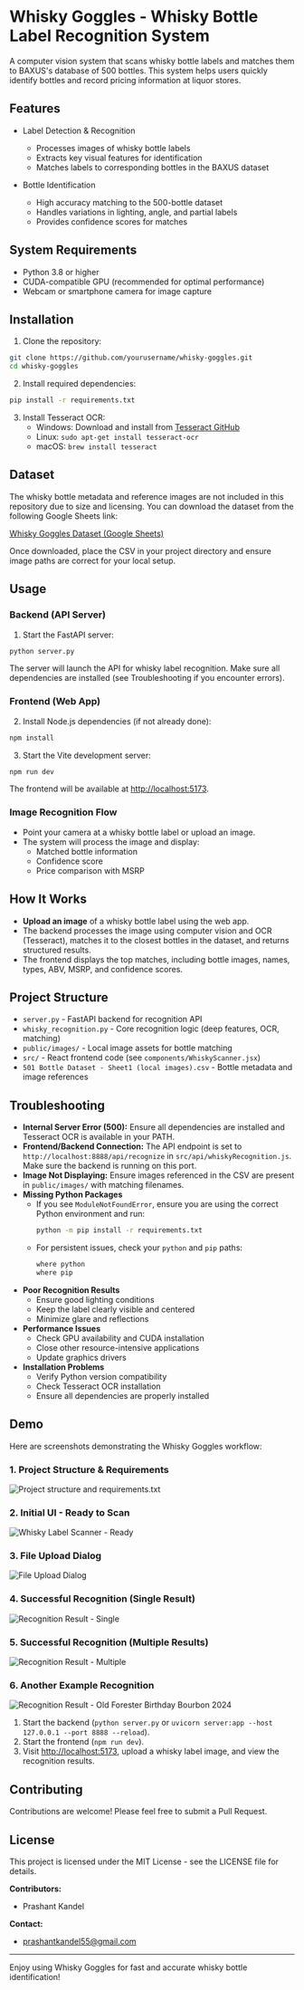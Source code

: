 # Whisky Goggles - Whisky Bottle Label Recognition System

A computer vision system that scans whisky bottle labels and matches them to BAXUS's database of 500 bottles. This system helps users quickly identify bottles and record pricing information at liquor stores.

## Features

- Label Detection & Recognition
  - Processes images of whisky bottle labels
  - Extracts key visual features for identification
  - Matches labels to corresponding bottles in the BAXUS dataset

- Bottle Identification
  - High accuracy matching to the 500-bottle dataset
  - Handles variations in lighting, angle, and partial labels
  - Provides confidence scores for matches

## System Requirements

- Python 3.8 or higher
- CUDA-compatible GPU (recommended for optimal performance)
- Webcam or smartphone camera for image capture

## Installation

1. Clone the repository:
```bash
git clone https://github.com/yourusername/whisky-goggles.git
cd whisky-goggles
```

2. Install required dependencies:
```bash
pip install -r requirements.txt
```

3. Install Tesseract OCR:
   - Windows: Download and install from [Tesseract GitHub](https://github.com/UB-Mannheim/tesseract/wiki)
   - Linux: `sudo apt-get install tesseract-ocr`
   - macOS: `brew install tesseract`

## Dataset

The whisky bottle metadata and reference images are not included in this repository due to size and licensing. You can download the dataset from the following Google Sheets link:

[Whisky Goggles Dataset (Google Sheets)](https://docs.google.com/spreadsheets/d/1yXIJo5f00clyrFHlRyKuIwrNCQw_cNcoVbSvtKO_bTs/edit?gid=0#gid=0)

Once downloaded, place the CSV in your project directory and ensure image paths are correct for your local setup.

## Usage

### Backend (API Server)

1. Start the FastAPI server:
```bash
python server.py
```

The server will launch the API for whisky label recognition. Make sure all dependencies are installed (see Troubleshooting if you encounter errors).

### Frontend (Web App)

2. Install Node.js dependencies (if not already done):
```bash
npm install
```

3. Start the Vite development server:
```bash
npm run dev
```

The frontend will be available at [http://localhost:5173](http://localhost:5173).

### Image Recognition Flow

- Point your camera at a whisky bottle label or upload an image.
- The system will process the image and display:
  - Matched bottle information
  - Confidence score
  - Price comparison with MSRP

## How It Works

- **Upload an image** of a whisky bottle label using the web app.
- The backend processes the image using computer vision and OCR (Tesseract), matches it to the closest bottles in the dataset, and returns structured results.
- The frontend displays the top matches, including bottle images, names, types, ABV, MSRP, and confidence scores.

## Project Structure

- `server.py` - FastAPI backend for recognition API
- `whisky_recognition.py` - Core recognition logic (deep features, OCR, matching)
- `public/images/` - Local image assets for bottle matching
- `src/` - React frontend code (see `components/WhiskyScanner.jsx`)
- `501 Bottle Dataset - Sheet1 (local images).csv` - Bottle metadata and image references

## Troubleshooting

- **Internal Server Error (500):** Ensure all dependencies are installed and Tesseract OCR is available in your PATH.
- **Frontend/Backend Connection:** The API endpoint is set to `http://localhost:8888/api/recognize` in `src/api/whiskyRecognition.js`. Make sure the backend is running on this port.
- **Image Not Displaying:** Ensure images referenced in the CSV are present in `public/images/` with matching filenames.
- **Missing Python Packages**
   - If you see `ModuleNotFoundError`, ensure you are using the correct Python environment and run:
     ```bash
     python -m pip install -r requirements.txt
     ```
   - For persistent issues, check your `python` and `pip` paths:
     ```bash
     where python
     where pip
     ```
- **Poor Recognition Results**
   - Ensure good lighting conditions
   - Keep the label clearly visible and centered
   - Minimize glare and reflections
- **Performance Issues**
   - Check GPU availability and CUDA installation
   - Close other resource-intensive applications
   - Update graphics drivers
- **Installation Problems**
   - Verify Python version compatibility
   - Check Tesseract OCR installation
   - Ensure all dependencies are properly installed

## Demo

Here are screenshots demonstrating the Whisky Goggles workflow:

### 1. Project Structure & Requirements
![Project structure and requirements.txt](screenshots/project_structure_and_requirements.png)

### 2. Initial UI - Ready to Scan
![Whisky Label Scanner - Ready](screenshots/ready_to_scan.png)

### 3. File Upload Dialog
![File Upload Dialog](screenshots/file_upload_dialog.png)

### 4. Successful Recognition (Single Result)
![Recognition Result - Single](screenshots/recognition_result_single.png)

### 5. Successful Recognition (Multiple Results)
![Recognition Result - Multiple](screenshots/recognition_result_multiple.png)

### 6. Another Example Recognition
![Recognition Result - Old Forester Birthday Bourbon 2024](screenshots/recognition_result_old_forester.png)

1. Start the backend (`python server.py` or `uvicorn server:app --host 127.0.0.1 --port 8888 --reload`).
2. Start the frontend (`npm run dev`).
3. Visit [http://localhost:5173](http://localhost:5173), upload a whisky label image, and view the recognition results.

## Contributing

Contributions are welcome! Please feel free to submit a Pull Request.

## License

This project is licensed under the MIT License - see the LICENSE file for details.

**Contributors:**
- Prashant Kandel

**Contact:**
- prashantkandel55@gmail.com

---

Enjoy using Whisky Goggles for fast and accurate whisky bottle identification!

